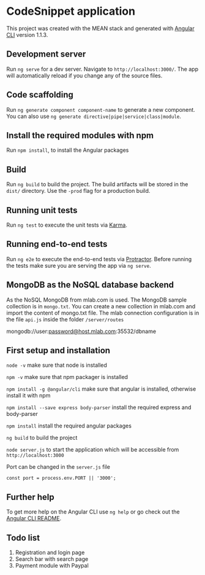 # CodeSnippet application

This project was created with the MEAN stack and generated with [Angular CLI](https://github.com/angular/angular-cli) version 1.1.3.

## Development server

Run `ng serve` for a dev server. Navigate to `http://localhost:3000/`. The app will automatically reload if you change any of the source files.

## Code scaffolding

Run `ng generate component component-name` to generate a new component. You can also use `ng generate directive|pipe|service|class|module`.

## Install the required modules with npm

Run `npm install`, to install the Angular packages

## Build

Run `ng build` to build the project. The build artifacts will be stored in the `dist/` directory. Use the `-prod` flag for a production build.

## Running unit tests

Run `ng test` to execute the unit tests via [Karma](https://karma-runner.github.io).

## Running end-to-end tests

Run `ng e2e` to execute the end-to-end tests via [Protractor](http://www.protractortest.org/).
Before running the tests make sure you are serving the app via `ng serve`.

## MongoDB as the NoSQL database backend

As the NoSQL MongoDB from mlab.com is used. The MongoDB sample collection is in `mongo.txt`. You can create a new collection in mlab.com and import the content of mongo.txt file. The mlab connection configuration is in the file `api.js` inside the folder `/server/routes`

mongodb://user:password@host.mlab.com:35532/dbname

## First setup and installation
`node -v`  make sure that node is installed

`npm -v`   make sure that npm packager is installed

`npm install -g @angular/cli` make sure that angular is installed, otherwise install it with npm

`npm install --save express body-parser`  install the required express and body-parser

`npm install` install the required angular packages

`ng build` to build the project

`node server.js` to start the application which will be accessible from `http://localhost:3000`

Port can be changed in the `server.js` file

`const port = process.env.PORT || '3000';`

## Further help

To get more help on the Angular CLI use `ng help` or go check out the [Angular CLI README](https://github.com/angular/angular-cli/blob/master/README.md).

## Todo list

1. Registration and login page
2. Search bar with search page
3. Payment module with Paypal
